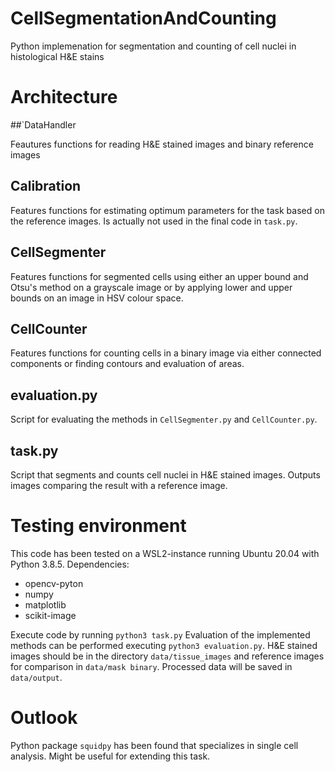 # CellSegmentationAndCounting
Python implemenation for segmentation and counting of cell nuclei in histological H&amp;E stains

# Architecture

##`DataHandler

Feautures functions for reading H&E stained images and binary reference images

## Calibration

Features functions for estimating optimum parameters for the task based on the reference images. Is actually not used in the final code in `task.py`.

## CellSegmenter

Features functions for segmented cells using either an upper bound and Otsu's method on a grayscale image or by applying lower and upper bounds on an image in HSV colour space.

## CellCounter

Features functions for counting cells in a binary image via either connected components or finding contours and evaluation of areas.

## evaluation.py

Script for evaluating the methods in `CellSegmenter.py` and `CellCounter.py`.

## task.py

Script that segments and counts cell nuclei in H&E stained images. Outputs images comparing the result with a reference image.

# Testing environment
This code has been tested on a WSL2-instance running Ubuntu 20.04 with Python 3.8.5.
Dependencies:
- opencv-pyton
- numpy
- matplotlib
- scikit-image

Execute code by running `python3 task.py`
Evaluation of the implemented methods can be performed executing `python3 evaluation.py`.
H&E stained images should be in the directory `data/tissue_images` and reference images for comparison in `data/mask binary`. Processed data will be saved in `data/output`.

# Outlook
Python package `squidpy` has been found that specializes in single cell analysis. Might be useful for extending this task.
